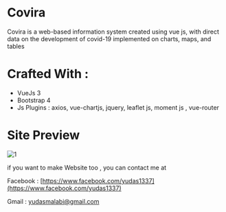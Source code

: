 # Covira
Covira is a web-based information system created using vue js, with direct data on the development of covid-19 implemented on charts, maps, and tables

# Crafted With :
<ul>
<li>VueJs 3</li>
<li>Bootstrap 4</li>
<li>Js Plugins : axios, vue-chartjs, jquery, leaflet js, moment js , vue-router</li>
</ul>

# Site Preview
![1](https://user-images.githubusercontent.com/49679669/123438666-26d60580-d5fb-11eb-9d9e-07a0b38a98f2.png)

if you want to make Website too , you can contact me at 

Facebook : [https://www.facebook.com/yudas1337](https://www.facebook.com/yudas1337)

Gmail    : [yudasmalabi@gmail.com](yudasmalabi@gmail.com)
